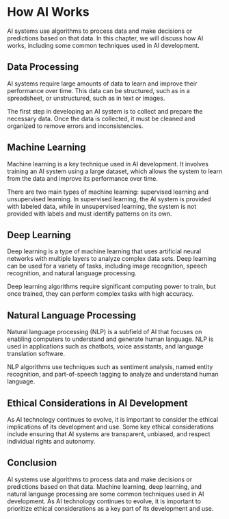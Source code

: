 How AI Works
=========================================

AI systems use algorithms to process data and make decisions or predictions based on that data. In this chapter, we will discuss how AI works, including some common techniques used in AI development.

Data Processing
---------------

AI systems require large amounts of data to learn and improve their performance over time. This data can be structured, such as in a spreadsheet, or unstructured, such as in text or images.

The first step in developing an AI system is to collect and prepare the necessary data. Once the data is collected, it must be cleaned and organized to remove errors and inconsistencies.

Machine Learning
----------------

Machine learning is a key technique used in AI development. It involves training an AI system using a large dataset, which allows the system to learn from the data and improve its performance over time.

There are two main types of machine learning: supervised learning and unsupervised learning. In supervised learning, the AI system is provided with labeled data, while in unsupervised learning, the system is not provided with labels and must identify patterns on its own.

Deep Learning
-------------

Deep learning is a type of machine learning that uses artificial neural networks with multiple layers to analyze complex data sets. Deep learning can be used for a variety of tasks, including image recognition, speech recognition, and natural language processing.

Deep learning algorithms require significant computing power to train, but once trained, they can perform complex tasks with high accuracy.

Natural Language Processing
---------------------------

Natural language processing (NLP) is a subfield of AI that focuses on enabling computers to understand and generate human language. NLP is used in applications such as chatbots, voice assistants, and language translation software.

NLP algorithms use techniques such as sentiment analysis, named entity recognition, and part-of-speech tagging to analyze and understand human language.

Ethical Considerations in AI Development
----------------------------------------

As AI technology continues to evolve, it is important to consider the ethical implications of its development and use. Some key ethical considerations include ensuring that AI systems are transparent, unbiased, and respect individual rights and autonomy.

Conclusion
----------

AI systems use algorithms to process data and make decisions or predictions based on that data. Machine learning, deep learning, and natural language processing are some common techniques used in AI development. As AI technology continues to evolve, it is important to prioritize ethical considerations as a key part of its development and use.
